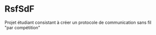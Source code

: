 # RsfSdF
Projet étudiant consistant à créer un protocole de communication sans fil "par compétition"
